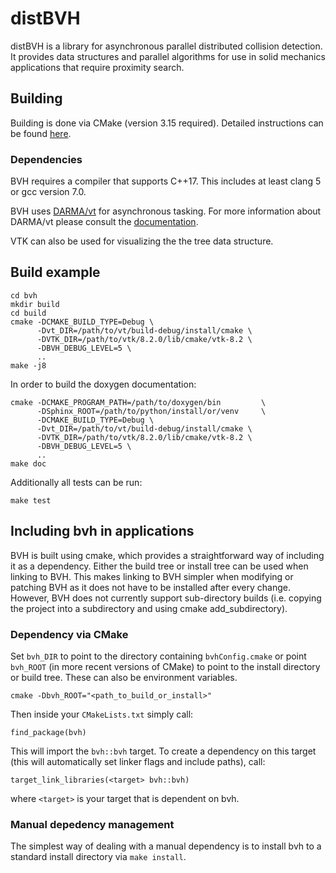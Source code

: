 # distBVH

distBVH is a library for asynchronous parallel distributed collision detection. It provides data
structures and parallel algorithms for use in solid mechanics applications that
require proximity search.

## Building

Building is done via CMake (version 3.15 required). Detailed instructions can be found [here](http://bvh.gitlab.lan/building.html).

### Dependencies

BVH requires a compiler that supports C++17. This includes at least clang 5 or gcc version 7.0.

BVH uses [DARMA/vt](https://github.com/DARMA-tasking/vt) for asynchronous tasking. For more information about DARMA/vt
please consult the [documentation](https://darma-tasking.github.io/docs/html/index.html). 

VTK can also be used for visualizing the the tree data structure.

## Build example

```{.bash}
cd bvh
mkdir build
cd build
cmake -DCMAKE_BUILD_TYPE=Debug \
      -Dvt_DIR=/path/to/vt/build-debug/install/cmake \
      -DVTK_DIR=/path/to/vtk/8.2.0/lib/cmake/vtk-8.2 \
      -DBVH_DEBUG_LEVEL=5 \
      ..
make -j8
```

In order to build the doxygen documentation:

```{.bash}
cmake -DCMAKE_PROGRAM_PATH=/path/to/doxygen/bin         \
      -DSphinx_ROOT=/path/to/python/install/or/venv     \
      -DCMAKE_BUILD_TYPE=Debug \
      -Dvt_DIR=/path/to/vt/build-debug/install/cmake \
      -DVTK_DIR=/path/to/vtk/8.2.0/lib/cmake/vtk-8.2 \
      -DBVH_DEBUG_LEVEL=5 \
      ..
make doc
```

Additionally all tests can be run:

```{.bash}
make test
```

## Including bvh in applications

BVH is built using cmake, which provides a straightforward way of including it as a dependency.
Either the build tree or install tree can be used when linking to BVH. This makes linking to BVH
simpler when modifying or patching BVH as it does not have to be installed after every change.
However, BVH does not currently support sub-directory builds (i.e. copying the project into
a subdirectory and using cmake add_subdirectory).

### Dependency via CMake

Set `bvh_DIR` to point to the directory containing `bvhConfig.cmake` or point `bvh_ROOT`
(in more recent versions of CMake) to point to the install directory or build tree. These
can also be environment variables.

```{.bash}
cmake -Dbvh_ROOT="<path_to_build_or_install>"
```

Then inside your `CMakeLists.txt` simply call:

```{.cmake}
find_package(bvh)
```

This will import the `bvh::bvh` target. To create a dependency on this target (this will automatically set linker flags and include paths), call:

```{.cmake}
target_link_libraries(<target> bvh::bvh)
```

where `<target>` is your target that is dependent on bvh.

### Manual depedency management

The simplest way of dealing with a manual dependency is to install bvh to a standard install directory via `make install`.
